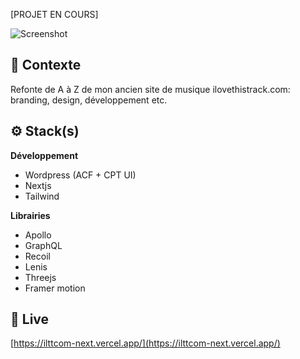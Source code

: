 [PROJET EN COURS]

![Screenshot](screenshot.png)

## 📍 Contexte

Refonte de A à Z de mon ancien site de musique ilovethistrack.com: branding, design, développement etc.

## ⚙ Stack(s)

**Développement**
- Wordpress (ACF + CPT UI)
- Nextjs
- Tailwind

**Librairies**
- Apollo
- GraphQL
- Recoil
- Lenis
- Threejs
- Framer motion

## 🚀 Live

[https://ilttcom-next.vercel.app/](https://ilttcom-next.vercel.app/)
